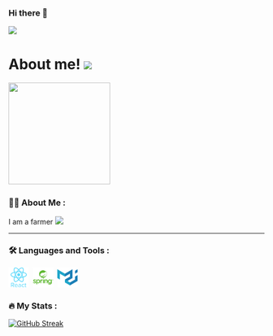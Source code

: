 ### Hi there 👋

<img src="https://media.giphy.com/media/zgduo4kWRRDVK/giphy.gif" width="200"/>
</div>
<img src="https://komarev.com/ghpvc/?username=seannnknightt&style=flat-square&color=blue" alt=""/>

<h1>
  About me!
<img src="https://media.giphy.com/media/hvRJCLFzcasrR4ia7z/giphy.gif" width="30px"/>
</h1>

<img src="https://media.giphy.com/media/o2V4LJ2pcswEaUGX7L/giphy.gif" width="200" height="200"/>
</div>


### :woman_farmer: About Me :

I am a farmer <img src="https://media.giphy.com/media/l1J9yYblNRmcHXNok/giphy.gif" width="30"> 


---

### :hammer_and_wrench: Languages and Tools :
<img src="https://github.com/devicons/devicon/blob/master/icons/react/react-original-wordmark.svg" title="React" alt="React" width="40" height="40"/>&nbsp;
<img src="https://github.com/devicons/devicon/blob/master/icons/spring/spring-original-wordmark.svg" title="Spring" alt="Spring" width="40" height="40"/>&nbsp;
<img src="https://github.com/devicons/devicon/blob/master/icons/materialui/materialui-original.svg" title="Material UI" alt="Material UI" width="40" height="40"/>&nbsp;
</div> 

### :fire: My Stats : 

[![GitHub Streak](http://github-readme-streak-stats.herokuapp.com?user=seannnknightt&theme=dark&background=000000)](https://git.io/streak-stats) 



